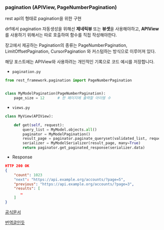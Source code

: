 ### pagination (APIView, PageNumberPagination)

rest api의 형태로 pagination을 위한 구현

drf에서 pagination 자동생성을 위해선 **제네릭뷰** 또는 **뷰셋**을 사용해야하고, **APIView**를 사용하기 위해서는 따로 호출하여 함수를 직접 작성해야한다.

장고에서 제공하는 Pagination의 종류는 PageNumberPagination,  LimitOffsetPagination, CursorPagination 와 커스텀하는 방식으로 이루어져 있다.

해당 포스트에는 APIView와 사용하려는 개인적인 기록으로 코드 예시를 저장합니다.

- `pagination.py`
```python
from rest_framework.pagination import PageNumberPagination


class MyModelPagination(PageNumberPagination):
    page_size = 12      # 한 페이지에 출력할 아이템 수

```




- `views.py` 

```python
class MyView(APIView):

    def get(self, request):
        query_list = MyModel.objects.all()
        paginator = MyModelPagination()
        result_page = paginator.paginate_queryset(validated_list, request)
        serializer = MyModelSerializer(result_page, many=True)
        return paginator.get_paginated_response(serializer.data)
```
- Response
```json
HTTP 200 OK
{
    "count": 1023
    "next": "https://api.example.org/accounts/?page=5",
    "previous": "https://api.example.org/accounts/?page=3",
    "results": [
       …
    ]
}
```

[공식문서](https://www.django-rest-framework.org/api-guide/pagination/)

[번역글인듯](https://kimdoky.github.io/django/2018/07/19/drf-Pagination/)